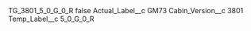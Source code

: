 <?xml version="1.0" encoding="UTF-8"?>
<CustomMetadata xmlns="http://soap.sforce.com/2006/04/metadata" xmlns:xsi="http://www.w3.org/2001/XMLSchema-instance" xmlns:xsd="http://www.w3.org/2001/XMLSchema">
    <label>TG_3801_5_0_G_0_R</label>
    <protected>false</protected>
    <values>
        <field>Actual_Label__c</field>
        <value xsi:type="xsd:string">GM73</value>
    </values>
    <values>
        <field>Cabin_Version__c</field>
        <value xsi:type="xsd:string">3801</value>
    </values>
    <values>
        <field>Temp_Label__c</field>
        <value xsi:type="xsd:string">5_0_G_0_R</value>
    </values>
</CustomMetadata>
